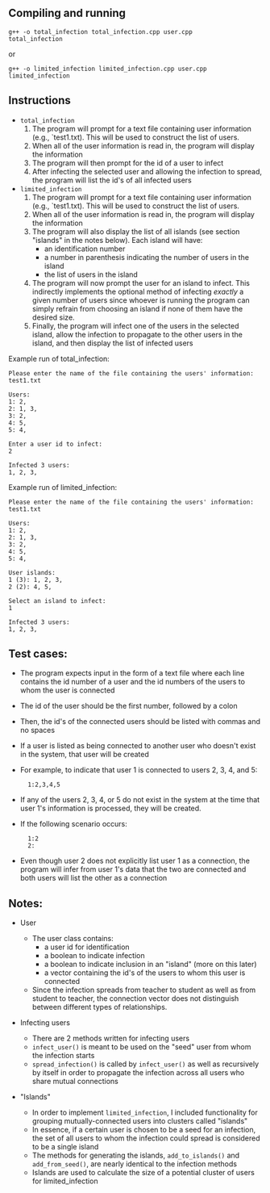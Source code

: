 Compiling and running
-----------
    g++ -o total_infection total_infection.cpp user.cpp
    total_infection
or  

    g++ -o limited_infection limited_infection.cpp user.cpp
    limited_infection

Instructions
-----------
* `total_infection`
	1. The program will prompt for a text file containing user information (e.g., `test1.txt). This will be used to construct the list of users.
	2. When all of the user information is read in, the program will display the information
	3. The program will then prompt for the id of a user to infect
	4. After infecting the selected user and allowing the infection to spread, the program will list the id's of all infected users
* `limited_infection`
	1. The program will prompt for a text file containing user information (e.g., `test1.txt). This will be used to construct the list of users.
	2. When all of the user information is read in, the program will display the information
	3. The program will also display the list of all islands (see section "islands" in the notes below). Each island will have:
		* an identification number
		* a number in parenthesis indicating the number of users in the island
		* the list of users in the island
	4. The program will now prompt the user for an island to infect. This indirectly implements the optional method of infecting _exactly_ a given number of users since whoever is running the program can simply refrain from choosing an island if none of them have the desired size.
	5. Finally, the program will infect one of the users in the selected island, allow the infection to propagate to the other users in the island, and then display the list of infected users

Example run of total_infection:  
	
	Please enter the name of the file containing the users' information:
	test1.txt

	Users:
	1: 2,
	2: 1, 3,
	3: 2,
	4: 5,
	5: 4,

	Enter a user id to infect:
	2

	Infected 3 users:
	1, 2, 3,


Example run of limited_infection:

	Please enter the name of the file containing the users' information:
	test1.txt

	Users:
	1: 2,
	2: 1, 3,
	3: 2,
	4: 5,
	5: 4,

	User islands:
	1 (3): 1, 2, 3,
	2 (2): 4, 5,

	Select an island to infect:
	1

	Infected 3 users:
	1, 2, 3,

Test cases:
-----------

* The program expects input in the form of a text file where each line contains the id number of a user and the id numbers of the users to whom the user is connected
* The id of the user should be the first number, followed by a colon
* Then, the id's of the connected users should be listed with commas and no spaces
* If a user is listed as being connected to another user who doesn't exist in the system, that user will be created
* For example, to indicate that user 1 is connected to users 2, 3, 4, and 5:

		1:2,3,4,5

* If any of the users 2, 3, 4, or 5 do not exist in the system at the time that user 1's information is processed, they will be created.

* If the following scenario occurs:
	
		1:2
		2:

* Even though user 2 does not explicitly list user 1 as a connection, the program will infer from user 1's data that the two are connected and both users will list the other as a connection

Notes:
-----------
* User
    * The user class contains:
        * a user id for identification
        * a boolean to indicate infection
        * a boolean to indicate inclusion in an "island" (more on this later)
        * a vector containing the id's of the users to whom this user is connected
    * Since the infection spreads from teacher to student as well as from student to teacher, the connection vector does not distinguish between different types of relationships.

* Infecting users
    * There are 2 methods written for infecting users
    * `infect_user()` is meant to be used on the "seed" user from whom the infection starts
    * `spread_infection()` is called by `infect_user()` as well as recursively by itself in order to propagate the infection across all users who share mutual connections

* "Islands"
    * In order to implement `limited_infection`, I included functionality for grouping mutually-connected users into clusters called "islands" 
    * In essence, if a certain user is chosen to be a seed for an infection, the set of all users to whom the infection could spread is considered to be a single island
    * The methods for generating the islands, `add_to_islands()` and `add_from_seed()`, are nearly identical to the infection methods
    * Islands are used to calculate the size of a potential cluster of users for limited_infection 
